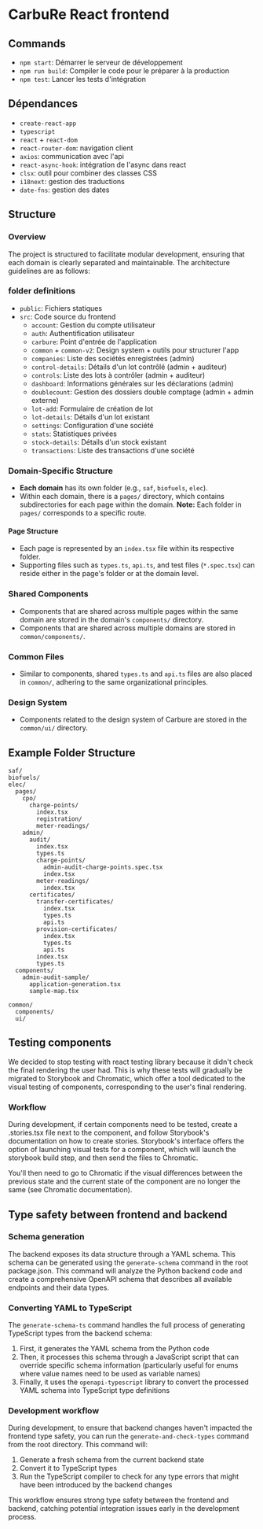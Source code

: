 # CarbuRe React frontend

## Commands

- `npm start`: Démarrer le serveur de développement
- `npm run build`: Compiler le code pour le préparer à la production
- `npm test`: Lancer les tests d'intégration

## Dépendances

- `create-react-app`
- `typescript`
- `react` + `react-dom`
- `react-router-dom`: navigation client
- `axios`: communication avec l'api
- `react-async-hook`: intégration de l'async dans react
- `clsx`: outil pour combiner des classes CSS
- `i18next`: gestion des traductions
- `date-fns`: gestion des dates

## Structure

### Overview

The project is structured to facilitate modular development, ensuring that each domain is clearly separated and maintainable. The architecture guidelines are as follows:

### folder definitions

- `public`: Fichiers statiques
- `src`: Code source du frontend
  - `account`: Gestion du compte utilisateur
  - `auth`: Authentification utilisateur
  - `carbure`: Point d'entrée de l'application
  - `common` + `common-v2`: Design system + outils pour structurer l'app
  - `companies`: Liste des sociétés enregistrées (admin)
  - `control-details`: Détails d'un lot contrôlé (admin + auditeur)
  - `controls`: Liste des lots à contrôler (admin + auditeur)
  - `dashboard`: Informations générales sur les déclarations (admin)
  - `doublecount`: Gestion des dossiers double comptage (admin + admin externe)
  - `lot-add`: Formulaire de création de lot
  - `lot-details`: Détails d'un lot existant
  - `settings`: Configuration d'une société
  - `stats`: Statistiques privées
  - `stock-details`: Détails d'un stock existant
  - `transactions`: Liste des transactions d'une société

### Domain-Specific Structure

- **Each domain** has its own folder (e.g., `saf`, `biofuels`, `elec`).
- Within each domain, there is a `pages/` directory, which contains subdirectories for each page within the domain. **Note:** Each folder in `pages/` corresponds to a specific route.

#### Page Structure

- Each page is represented by an `index.tsx` file within its respective folder.
- Supporting files such as `types.ts`, `api.ts`, and test files (`*.spec.tsx`) can reside either in the page's folder or at the domain level.

### Shared Components

- Components that are shared across multiple pages within the same domain are stored in the domain's `components/` directory.
- Components that are shared across multiple domains are stored in `common/components/`.

### Common Files

- Similar to components, shared `types.ts` and `api.ts` files are also placed in `common/`, adhering to the same organizational principles.

### Design System

- Components related to the design system of Carbure are stored in the `common/ui/` directory.

## Example Folder Structure

```plaintext
saf/
biofuels/
elec/
  pages/
    cpo/
      charge-points/
        index.tsx
        registration/
        meter-readings/
    admin/
      audit/
        index.tsx
        types.ts
        charge-points/
          admin-audit-charge-points.spec.tsx 
          index.tsx
        meter-readings/
          index.tsx
      certificates/
        transfer-certificates/
          index.tsx
          types.ts
          api.ts
        provision-certificates/
          index.tsx
          types.ts
          api.ts
        index.tsx
        types.ts
  components/
    admin-audit-sample/
      application-generation.tsx
      sample-map.tsx

common/
  components/
  ui/
```

## Testing components

We decided to stop testing with react testing library because it didn't check the final rendering the user had. This is why these tests will gradually be migrated to Storybook and Chromatic, which offer a tool dedicated to the visual testing of components, corresponding to the user's final rendering.

### Workflow

During development, if certain components need to be tested, create a .stories.tsx file next to the component, and follow Storybook's documentation on how to create stories. Storybook's interface offers the option of launching visual tests for a component, which will launch the storybook build step, and then send the files to Chromatic.

You'll then need to go to Chromatic if the visual differences between the previous state and the current state of the component are no longer the same (see Chromatic documentation).

## Type safety between frontend and backend

### Schema generation
The backend exposes its data structure through a YAML schema. This schema can be generated using the `generate-schema` command in the root package.json. This command will analyze the Python backend code and create a comprehensive OpenAPI schema that describes all available endpoints and their data types.

### Converting YAML to TypeScript
The `generate-schema-ts` command handles the full process of generating TypeScript types from the backend schema:
1. First, it generates the YAML schema from the Python code
2. Then, it processes this schema through a JavaScript script that can override specific schema information (particularly useful for enums where value names need to be used as variable names)
3. Finally, it uses the `openapi-typescript` library to convert the processed YAML schema into TypeScript type definitions

### Development workflow
During development, to ensure that backend changes haven't impacted the frontend type safety, you can run the `generate-and-check-types` command from the root directory. This command will:
1. Generate a fresh schema from the current backend state
2. Convert it to TypeScript types
3. Run the TypeScript compiler to check for any type errors that might have been introduced by the backend changes

This workflow ensures strong type safety between the frontend and backend, catching potential integration issues early in the development process.
